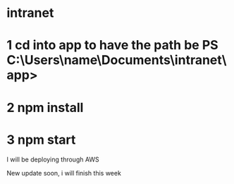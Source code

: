# intranet
# 1 cd into app to have the path be PS C:\Users\name\Documents\intranet\app>
# 2 npm install 
# 3 npm start 
I will be deploying through AWS

New update soon, i will finish this week
